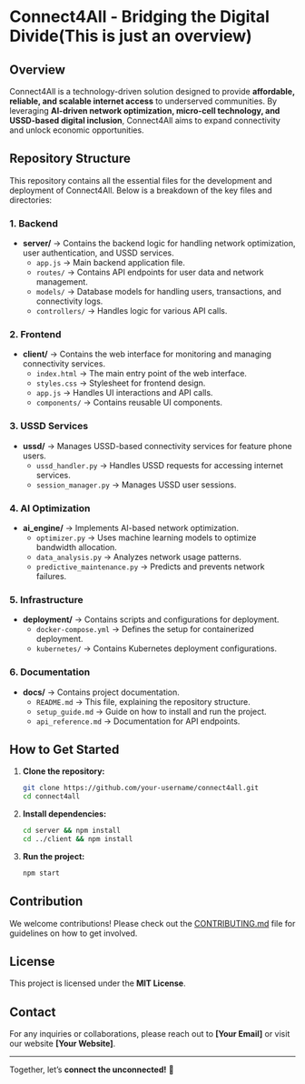 # Connect4All - Bridging the Digital Divide(This is just an overview)

## Overview
Connect4All is a technology-driven solution designed to provide **affordable, reliable, and scalable internet access** to underserved communities. By leveraging **AI-driven network optimization, micro-cell technology, and USSD-based digital inclusion**, Connect4All aims to expand connectivity and unlock economic opportunities.

## Repository Structure
This repository contains all the essential files for the development and deployment of Connect4All. Below is a breakdown of the key files and directories:

### **1. Backend**
- **server/** → Contains the backend logic for handling network optimization, user authentication, and USSD services.
    - `app.js` → Main backend application file.
    - `routes/` → Contains API endpoints for user data and network management.
    - `models/` → Database models for handling users, transactions, and connectivity logs.
    - `controllers/` → Handles logic for various API calls.

### **2. Frontend**
- **client/** → Contains the web interface for monitoring and managing connectivity services.
    - `index.html` → The main entry point of the web interface.
    - `styles.css` → Stylesheet for frontend design.
    - `app.js` → Handles UI interactions and API calls.
    - `components/` → Contains reusable UI components.

### **3. USSD Services**
- **ussd/** → Manages USSD-based connectivity services for feature phone users.
    - `ussd_handler.py` → Handles USSD requests for accessing internet services.
    - `session_manager.py` → Manages USSD user sessions.

### **4. AI Optimization**
- **ai_engine/** → Implements AI-based network optimization.
    - `optimizer.py` → Uses machine learning models to optimize bandwidth allocation.
    - `data_analysis.py` → Analyzes network usage patterns.
    - `predictive_maintenance.py` → Predicts and prevents network failures.

### **5. Infrastructure**
- **deployment/** → Contains scripts and configurations for deployment.
    - `docker-compose.yml` → Defines the setup for containerized deployment.
    - `kubernetes/` → Contains Kubernetes deployment configurations.

### **6. Documentation**
- **docs/** → Contains project documentation.
    - `README.md` → This file, explaining the repository structure.
    - `setup_guide.md` → Guide on how to install and run the project.
    - `api_reference.md` → Documentation for API endpoints.

## How to Get Started
1. **Clone the repository:**
   ```sh
   git clone https://github.com/your-username/connect4all.git
   cd connect4all
   ```
2. **Install dependencies:**
   ```sh
   cd server && npm install
   cd ../client && npm install
   ```
3. **Run the project:**
   ```sh
   npm start
   ```

## Contribution
We welcome contributions! Please check out the [CONTRIBUTING.md](docs/CONTRIBUTING.md) file for guidelines on how to get involved.

## License
This project is licensed under the **MIT License**.

## Contact
For any inquiries or collaborations, please reach out to **[Your Email]** or visit our website **[Your Website]**.

---
Together, let’s **connect the unconnected!** 🚀

